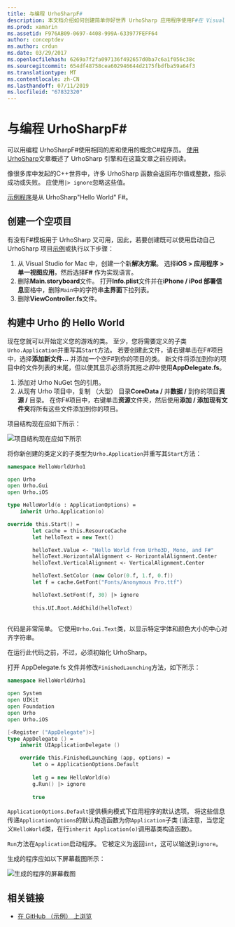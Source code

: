 ```yaml
---
title: 与编程 UrhoSharpF#
description: 本文档介绍如何创建简单你好世界 UrhoSharp 应用程序使用F#在 Visual Studio for mac。
ms.prod: xamarin
ms.assetid: F976AB09-0697-4408-999A-633977FEFF64
author: conceptdev
ms.author: crdun
ms.date: 03/29/2017
ms.openlocfilehash: 6269a7f2fa097136f492657d0ba7c6a1f056c38c
ms.sourcegitcommit: 654df48758cea602946644d2175fbdfba59a64f3
ms.translationtype: MT
ms.contentlocale: zh-CN
ms.lasthandoff: 07/11/2019
ms.locfileid: "67832320"
---
```

# <a name="programming-urhosharp-with-f"></a>与编程 UrhoSharpF#

可以用编程 UrhoSharpF#使用相同的库和使用的概念C#程序员。 [使用 UrhoSharp](~/graphics-games/urhosharp/using.md)文章概述了 UrhoSharp 引擎和在这篇文章之前应阅读。

像很多库中发起的C++世界中，许多 UrhoSharp 函数会返回布尔值或整数，指示成功或失败。 应使用`|> ignore`忽略这些值。

[示例程序](https://github.com/xamarin/recipes/tree/master/Recipes/cross-platform/urho/urho-fsharp/HelloWorldUrhoFsharp)是从 UrhoSharp"Hello World" F#。

## <a name="creating-an-empty-project"></a>创建一个空项目

有没有F#模板用于 UrhoSharp 又可用，因此，若要创建既可以使用启动自己 UrhoSharp 项目[示例](https://github.com/xamarin/recipes/tree/master/Recipes/cross-platform/urho/urho-fsharp/HelloWorldUrhoFsharp)或执行以下步骤：

1. 从 Visual Studio for Mac 中，创建一个新**解决方案**。 选择**iOS > 应用程序 > 单一视图应用**，然后选择**F#** 作为实现语言。 
1. 删除**Main.storyboard**文件。 打开**Info.plist**文件并在**iPhone / iPod 部署信息**窗格中，删除`Main`中的字符串**主界面**下拉列表。
1. 删除**ViewController.fs**文件。

## <a name="building-hello-world-in-urho"></a>构建中 Urho 的 Hello World

现在您就可以开始定义您的游戏的类。 至少，您将需要定义的子类`Urho.Application`并重写其`Start`方法。 若要创建此文件，请右键单击在F#项目中，选择**添加新文件...** 并添加一个空F#到你的项目的类。 新文件将添加到你的项目中的文件列表的末尾，但以使其显示必须将其拖*之前*中使用**AppDelegate.fs**。

1. 添加对 Urho NuGet 包的引用。
1. 从现有 Urho 项目中，复制 （大型） 目录**CoreData /** 并**数据 /** 到你的项目**资源 /** 目录。 在你F#项目中，右键单击**资源**文件夹，然后使用**添加 / 添加现有文件夹**将所有这些文件添加到你的项目。

项目结构现在应如下所示：

![](fsharp-images/solutionpane.png "项目结构现在应如下所示")

将你新创建的类定义的子类型为`Urho.Application`并重写其`Start`方法：

```fsharp
namespace HelloWorldUrho1

open Urho
open Urho.Gui
open Urho.iOS

type HelloWorld(o : ApplicationOptions) =
    inherit Urho.Application(o) 

override this.Start() = 
        let cache = this.ResourceCache
        let helloText = new Text()

        helloText.Value <- "Hello World from Urho3D, Mono, and F#"
        helloText.HorizontalAlignment <- HorizontalAlignment.Center
        helloText.VerticalAlignment <- VerticalAlignment.Center

        helloText.SetColor (new Color(0.f, 1.f, 0.f))
        let f = cache.GetFont("Fonts/Anonymous Pro.ttf")

        helloText.SetFont(f, 30) |> ignore
                  
        this.UI.Root.AddChild(helloText)
            
```

代码是非常简单。 它使用`Urho.Gui.Text`类，以显示特定字体和颜色大小的中心对齐字符串。 

在运行此代码之前，不过，必须初始化 UrhoSharp。 

打开 AppDelegate.fs 文件并修改`FinishedLaunching`方法，如下所示：

```fsharp
namespace HelloWorldUrho1

open System
open UIKit
open Foundation
open Urho
open Urho.iOS

[<Register ("AppDelegate")>]
type AppDelegate () =
    inherit UIApplicationDelegate ()

    override this.FinishedLaunching (app, options) =
        let o = ApplicationOptions.Default
     
        let g = new HelloWorld(o)
        g.Run() |> ignore
       
        true
```

`ApplicationOptions.Default`提供横向模式下应用程序的默认选项。 将这些信息传递`ApplicationOptions`的默认构造函数为你`Application`子类 (请注意，当您定义`HelloWorld`类，在行`inherit Application(o)`调用基类构造函数)。

`Run`方法在`Application`启动程序。 它被定义为返回`int`，这可以输送到`ignore`。

生成的程序应如以下屏幕截图所示：

![生成的程序的屏幕截图](fsharp-images/helloworldfsharp.png)

## <a name="related-links"></a>相关链接

- [在 GitHub （示例） 上浏览](https://github.com/xamarin/recipes/tree/master/Recipes/cross-platform/urho/urho-fsharp/HelloWorldUrhoFsharp)
